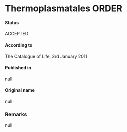 # Thermoplasmatales ORDER

#### Status
ACCEPTED

#### According to
The Catalogue of Life, 3rd January 2011

#### Published in
null

#### Original name
null

### Remarks
null